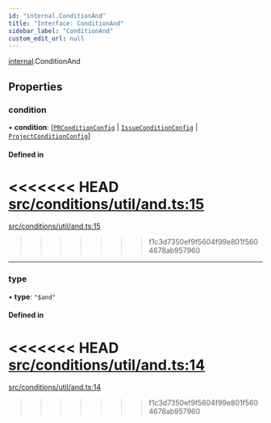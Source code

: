 ```yaml
---
id: "internal.ConditionAnd"
title: "Interface: ConditionAnd"
sidebar_label: "ConditionAnd"
custom_edit_url: null
---
```


[internal](../modules/internal.md).ConditionAnd

## Properties

### condition

• **condition**: [[`PRConditionConfig`](PRConditionConfig.md) \| [`IssueConditionConfig`](IssueConditionConfig.md) \| [`ProjectConditionConfig`](ProjectConditionConfig.md)]

#### Defined in

<<<<<<< HEAD
[src/conditions/util/and.ts:15](https://github.com/Resnovas/smartcloud/blob/b9e22a9/src/conditions/util/and.ts#L15)
=======
[src/conditions/util/and.ts:15](https://github.com/Resnovas/smartcloud/blob/b91f5b4/src/conditions/util/and.ts#L15)
>>>>>>> f1c3d7350ef9f5604f99e801f5604678ab957960

___

### type

• **type**: ``"$and"``

#### Defined in

<<<<<<< HEAD
[src/conditions/util/and.ts:14](https://github.com/Resnovas/smartcloud/blob/b9e22a9/src/conditions/util/and.ts#L14)
=======
[src/conditions/util/and.ts:14](https://github.com/Resnovas/smartcloud/blob/b91f5b4/src/conditions/util/and.ts#L14)
>>>>>>> f1c3d7350ef9f5604f99e801f5604678ab957960
